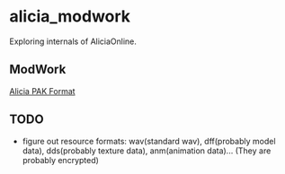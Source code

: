 # alicia_modwork
Exploring internals of AliciaOnline.

## ModWork
[Alicia PAK Format](theory/AliciaPAKFormat.md)

## TODO
- figure out resource formats: wav(standard wav), dff(probably model data), dds(probably texture data), anm(animation data)... (They are probably encrypted)

